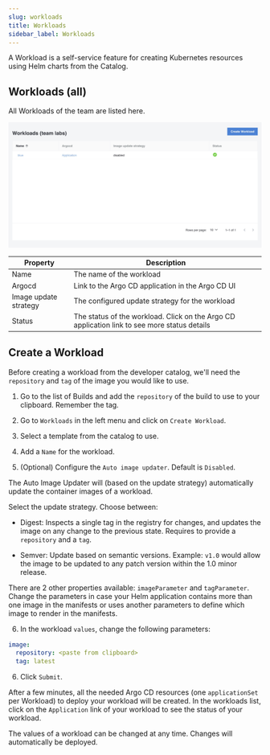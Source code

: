 ```yaml
---
slug: workloads
title: Workloads
sidebar_label: Workloads
---
```


A Workload is a self-service feature for creating Kubernetes resources using Helm charts from the Catalog.

## Workloads (all)

All Workloads of the team are listed here.

![Team workloads](../../img/team-workloads.png)

| Property | Description                                       |
| -------- | ------------------------------------------------- |
| Name     | The name of the workload                          |
| Argocd   | Link to the Argo CD application in the Argo CD UI |
| Image update strategy | The configured update strategy for the workload |
| Status | The status of the workload. Click on the Argo CD application link to see more status details |

## Create a Workload

Before creating a workload from the developer catalog, we'll need the `repository` and `tag` of the image you would like to use.

1. Go to the list of Builds and add the `repository` of the build to use to your clipboard. Remember the tag.

2. Go to `Workloads` in the left menu and click on `Create Workload`.

3. Select a template from the catalog to use.

4. Add a `Name` for the workload.

5. (Optional) Configure the `Auto image updater`. Default is `Disabled`.

The Auto Image Updater will (based on the update strategy) automatically update the container images of a workload.

Select the update strategy. Choose between:

- Digest: Inspects a single tag in the registry for changes, and updates the image on any change to the previous state. Requires to provide a `repository` and a `tag`.

- Semver: Update based on semantic versions. Example: `v1.0` would allow the image to be updated to any patch version within the 1.0 minor release.

There are 2 other properties available: `imageParameter` and `tagParameter`. Change the parameters in case your Helm application contains more than one image in the manifests or uses another parameters to define which image to render in the manifests.

6. In the workload `values`, change the following parameters:

```yaml
image:
  repository: <paste from clipboard>
  tag: latest
```

6. Click `Submit`.

After a few minutes, all the needed Argo CD resources (one `applicationSet` per Workload) to deploy your workload will be created. In the workloads list, click on the `Application` link of your workload to see the status of your workload.

The values of a workload can be changed at any time. Changes will automatically be deployed.
